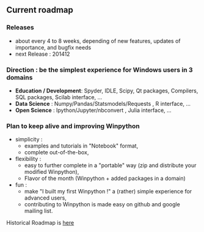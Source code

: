 ## Current roadmap

### Releases
- about every 4 to 8 weeks, depending of new features, updates of importance, and bugfix needs
- next Release : 201412 

### Direction : be the simplest experience for Windows users in 3 domains
- **Education / Development**: Spyder, IDLE, Scipy, Qt packages, Compilers, SQL packages, Scilab interface, ... 
- **Data Science** : Numpy/Pandas/Statsmodels/Requests , R interface, ...
- **Open Science** : Ipython/Jupyter/nbconvert , Julia interface, ...

### Plan to keep alive and improving Winpython
- simplicity :
   - examples and tutorials in "Notebook" format,
   - complete out-of-the-box,
- flexibility :
   - easy to further complete in a "portable" way (zip and distribute your modified Winpython),
   - Flavor of the month (Winpython + added packages in a domain)
- fun :
   - make "I built my first Winpython !" a (rather) simple experience for advanced users,
   - contributing to Winpython is made easy on github and google mailing list.

Historical Roadmap is [here](https://sourceforge.net/p/winpython/wiki/Roadmap/)
